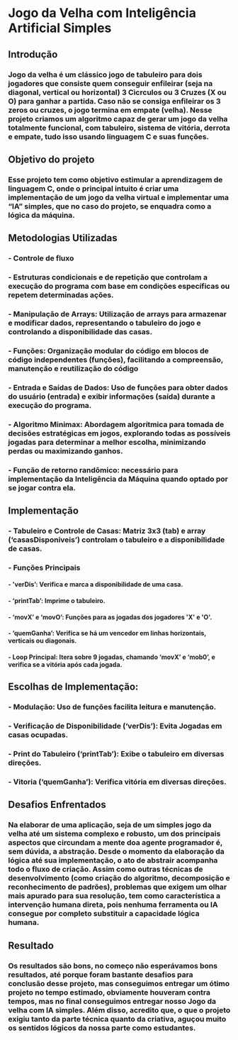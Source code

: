 # Jogo da Velha com Inteligência Artificial Simples

## Introdução

### Jogo da velha é um clássico jogo de tabuleiro para dois jogadores que consiste quem conseguir enfileirar (seja na diagonal, vertical ou horizontal) 3 Cìcrculos ou 3 Cruzes (X ou O) para ganhar a partida. Caso não se consiga enfileirar os 3 zeros ou cruzes, o jogo termina em empate (velha). Nesse projeto criamos um algoritmo capaz de gerar um jogo da velha totalmente funcional, com tabuleiro, sistema de vitória, derrota e empate, tudo isso usando linguagem C e suas funções.

## Objetivo do projeto

### Esse projeto tem como objetivo estimular a aprendizagem de linguagem C, onde o principal intuito é criar uma implementação de um jogo da velha virtual e implementar uma “IA” simples, que no caso do projeto, se enquadra como a lógica da máquina.

## Metodologias Utilizadas

### - Controle de fluxo
### - Estruturas condicionais e de repetição que controlam a execução do programa com base em condições específicas ou repetem determinadas ações.
### - Manipulação de Arrays: Utilização de arrays para armazenar e modificar dados, representando o tabuleiro do jogo e controlando a disponibilidade das casas.
### - Funções: Organização modular do código em blocos de código independentes (funções), facilitando a compreensão, manutenção e reutilização do código
### - Entrada e Saídas de Dados: Uso de funções para obter dados do usuário (entrada) e exibir informações (saída) durante a execução do programa.
### - Algoritmo Minimax: Abordagem algorítmica para tomada de decisões estratégicas em jogos, explorando todas as possíveis jogadas para determinar a melhor escolha, minimizando perdas ou maximizando ganhos.
### - Função de retorno randômico: necessário para implementação da Inteligência da Máquina quando optado por se jogar contra ela.

## Implementação

### - Tabuleiro e Controle de Casas: Matriz 3x3 (tab) e array (‘casasDisponiveis’) controlam o tabuleiro e a disponibilidade de casas.
### - Funções Principais
#### - 'verDis’: Verifica e marca a disponibilidade de uma casa.
#### - ‘printTab’: Imprime o tabuleiro.
#### - ‘movX’ e ‘movO’: Funções para as jogadas dos jogadores 'X' e 'O'.
#### - ‘quemGanha’: Verifica se há um vencedor em linhas horizontais, verticais ou diagonais.
#### - Loop Principal: Itera sobre 9 jogadas, chamando ‘movX’ e ‘mob0’, e verifica se a vitória após cada jogada.

## Escolhas de Implementação:

### - Modulação: Uso de funções facilita leitura e manutenção.
### - Verificação de Disponibilidade (‘verDis’): Evita Jogadas em casas ocupadas.
### - Print do Tabuleiro (‘printTab’): Exibe o tabuleiro em diversas direções.
### - Vitoria (‘quemGanha’): Verifica vitória em diversas direções.

## Desafios Enfrentados

### Na elaborar de uma aplicação, seja de um simples jogo da velha até um sistema complexo e robusto, um dos principais aspectos que circundam a mente doa agente programador é, sem dúvida, a abstração. Desde o momento da elaboração da lógica até sua implementação, o ato de abstrair acompanha todo o fluxo de criação. Assim como outras técnicas de desenvolvimento (como criação do algoritmo, decomposição e reconhecimento de padrões), problemas que exigem um olhar mais apurado para sua resolução, tem como característica a intervenção humana direta, pois nenhuma ferramenta ou IA consegue por completo substituir a capacidade lógica humana.

## Resultado

### Os resultados são bons, no começo não esperávamos bons resultados, até porque foram bastante desafios para conclusão desse projeto, mas conseguimos entregar um ótimo projeto no tempo estimado, obviamente houveram contra tempos, mas no final conseguimos entregar nosso Jogo da velha com IA simples. Além disso, acredito que, o que o projeto exigiu tanto da parte técnica quanto da criativa, aguçou muito os sentidos lógicos da nossa parte como estudantes.
